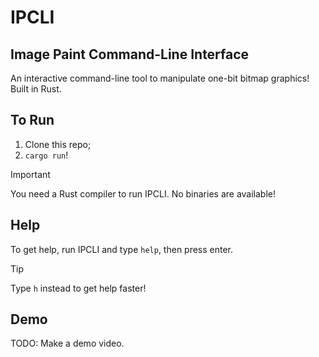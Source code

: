 # IPCLI

## Image Paint Command-Line Interface

An interactive command-line tool to manipulate one-bit bitmap graphics! Built in Rust.

## To Run

1. Clone this repo;
2. `cargo run`!

> [!IMPORTANT]
> You need a Rust compiler to run IPCLI. No binaries are available!

## Help

To get help, run IPCLI and type `help`, then press enter.

> [!TIP]
> Type `h` instead to get help faster!

## Demo

TODO: Make a demo video.
